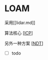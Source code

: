 # LOAM

采用[[lidar.md]]

算法核心 [[ICP]]

另外一种方案 [[NDT]]

- [ ] todo

[//begin]: # "Autogenerated link references for markdown compatibility"
[ICP]: ICP "ICP"
[NDT]: NDT "NDT"
[//end]: # "Autogenerated link references"
